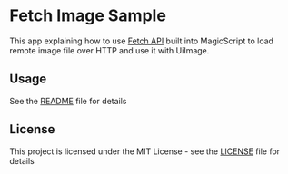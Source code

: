 # Fetch Image Sample

This app explaining how to use [Fetch API](https://developer.mozilla.org/en-US/docs/Web/API/Fetch_API) built into MagicScript to load remote image file over HTTP and use it with UiImage.

## Usage

See the [README](../README.md) file for details

## License

This project is licensed under the MIT License - see the [LICENSE](../LICENSE) file for details
